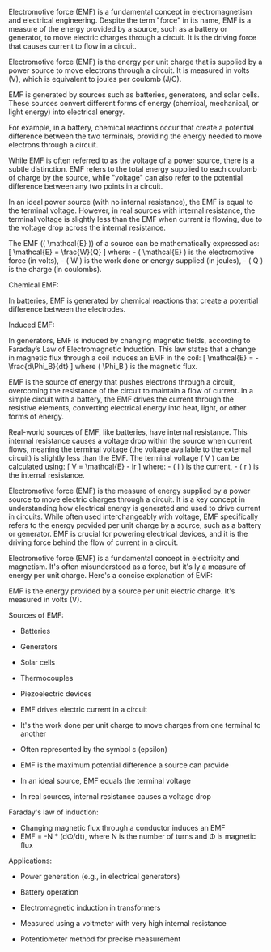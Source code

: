 Electromotive force (EMF) is a fundamental concept in electromagnetism and electrical engineering. Despite the term "force" in its name, EMF is a measure of the energy provided by a source, such as a battery or generator, to move electric charges through a circuit. It is the driving force that causes current to flow in a circuit.

Electromotive force (EMF) is the energy per unit charge that is supplied by a power source to move electrons through a circuit. It is  measured in volts (V), which is equivalent to joules per coulomb (J/C).

EMF is generated by sources such as batteries, generators, and solar cells. These sources convert different forms of energy (chemical, mechanical, or light energy) into electrical energy.

For example, in a battery, chemical reactions occur that create a potential difference between the two terminals, providing the energy needed to move electrons through a circuit.

While EMF is often referred to as the voltage of a power source, there is a subtle distinction. EMF refers to the total energy supplied to each coulomb of charge by the source, while "voltage" can also refer to the potential difference between any two points in a circuit.

In an ideal power source (with no internal resistance), the EMF is equal to the terminal voltage. However, in real sources with internal resistance, the terminal voltage is slightly less than the EMF when current is flowing, due to the voltage drop across the internal resistance.

The EMF (\( \mathcal{E} \)) of a source can be mathematically expressed as:
     \[
     \mathcal{E} = \frac{W}{Q}
     \]
     where:
     - \( \mathcal{E} \) is the electromotive force (in volts),
     - \( W \) is the work done or energy supplied (in joules),
     - \( Q \) is the charge (in coulombs).

Chemical EMF:

   In batteries, EMF is generated by chemical reactions that create a potential difference between the electrodes.

Induced EMF:

   In generators, EMF is induced by changing magnetic fields, according to Faraday’s Law of Electromagnetic Induction. This law states that a change in magnetic flux through a coil induces an EMF in the coil:
     \[
     \mathcal{E} = -\frac{d\Phi_B}{dt}
     \]
     where \( \Phi_B \) is the magnetic flux.

EMF is the source of energy that pushes electrons through a circuit, overcoming the resistance of the circuit to maintain a flow of current. In a simple circuit with a battery, the EMF drives the current through the resistive elements, converting electrical energy into heat, light, or other forms of energy.

Real-world sources of EMF, like batteries, have internal resistance. This internal resistance causes a voltage drop within the source when current flows, meaning the terminal voltage (the voltage available to the external circuit) is slightly less than the EMF.
The terminal voltage \( V \) can be calculated using:
     \[
     V = \mathcal{E} - Ir
     \]
     where:
     - \( I \) is the current,
     - \( r \) is the internal resistance.

Electromotive force (EMF) is the measure of energy supplied by a power source to move electric charges through a circuit. It is a key concept in understanding how electrical energy is generated and used to drive current in circuits. While often used interchangeably with voltage, EMF specifically refers to the energy provided per unit charge by a source, such as a battery or generator. EMF is crucial for powering electrical devices, and it is the driving force behind the flow of current in a circuit.

Electromotive force (EMF) is a fundamental concept in electricity and magnetism. It's often misunderstood as a force, but it's ly a measure of energy per unit charge. Here's a concise explanation of EMF:

EMF is the energy provided by a source per unit electric charge. It's measured in volts (V).

Sources of EMF:

- Batteries
- Generators
- Solar cells
- Thermocouples
- Piezoelectric devices

- EMF drives electric current in a circuit
- It's the work done per unit charge to move charges from one terminal to another
- Often represented by the symbol ε (epsilon)

- EMF is the maximum potential difference a source can provide
- In an ideal source, EMF equals the terminal voltage
- In real sources, internal resistance causes a voltage drop

Faraday's law of induction:

- Changing magnetic flux through a conductor induces an EMF
- EMF = -N * (dΦ/dt), where N is the number of turns and Φ is magnetic flux

Applications:

- Power generation (e.g., in electrical generators)
- Battery operation
- Electromagnetic induction in transformers

- Measured using a voltmeter with very high internal resistance
- Potentiometer method for precise measurement
